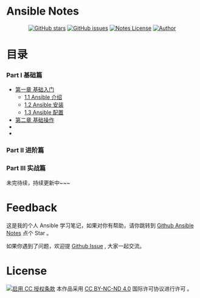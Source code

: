 # Ansible Notes

<p align="center">
  <a href="https://github.com/erdong/ansible-notes/stargazers"><img alt="GitHub stars" src="https://img.shields.io/github/stars/erdong/ansible-notes.svg?style=popout"></a>
  <a href="https://github.com/erdong/ansible-notes/issues"><img alt="GitHub issues" src="https://img.shields.io/github/issues/erdong/ansible-notes.svg?style=popout"></a>
  <a href="https://creativecommons.org/licenses/by-nc-nd/4.0/deed.en"><img alt="Notes License" src="https://img.shields.io/badge/License-CC%20BY--NC--ND%204.0-lightgrey.svg?style=popout"></a>
  <a href="https://erdong.site/about/"><img alt="Author" src="https://img.shields.io/badge/Author-Erdong-important.svg?style=popout"></a>
</p>

# 目录

### Part Ⅰ 基础篇

* [第一章 基础入门](ch01/README.md)
    * [1.1 Ansible 介绍](ch01/1.1-ansible-introduce.md)
    * [1.2 Ansible 安装](ch01/1.2-ansible-install.md)
    * [1.3 Ansible 配置](ch01/1.3-ansible-config.md)
* [第二章 基础操作](ch02/README.md)
* []()
* []()

### Part ⅠⅠ 进阶篇


### Part ⅠⅠⅠ 实战篇

未完待续，持续更新中~~~


# Feedback

这是我的个人 Ansible 学习笔记，如果对你有帮助，请你跳转到 [Github Ansible Notes](https://github.com/erdong/ansible-notes) 点个 Star 。

如果你遇到了问题，欢迎提 [Github Issue](https://github.com/erdong/ansible-notes/issues) , 大家一起交流。


# License



<a rel="license" href="https://creativecommons.org/licenses/by-nc-nd/4.0/deed.zh"><img alt="启用 CC 授权条款" style="border-width:0" src="https://i.creativecommons.org/l/by-nc-nd/4.0/88x31.png" /></a>
本作品采用 [CC BY-NC-ND 4.0](https://creativecommons.org/licenses/by-nc-nd/4.0/deed.en) 国际许可协议进行许可 。
